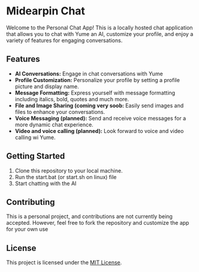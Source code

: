 # Midearpin Chat

Welcome to the Personal Chat App! This is a locally hosted chat application that allows you to chat with Yume an AI, customize your profile, and enjoy a variety of features for engaging conversations.

## Features

- **AI Conversations:** Engage in chat conversations with Yume
- **Profile Customization:** Personalize your profile by setting a profile picture and display name.
- **Message Formatting:** Express yourself with message formatting including italics, bold, quotes and much more.
- **File and Image Sharing (coming very soob:** Easily send images and files to enhance your conversations.
- **Voice Messaging (planned):** Send and receive voice messages for a more dynamic chat experience.
- **Video and voice calling (planned):** Look forward to voice and video calling wi Yume.

## Getting Started

1. Clone this repository to your local machine.
2. Run the start.bat (or start.sh on linux) file
3. Start chatting with the AI

## Contributing

This is a personal project, and contributions are not currently being accepted. However, feel free to fork the repository and customize the app for your own use

## License

This project is licensed under the [MIT License](LICENSE).

